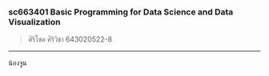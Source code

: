 ### sc663401 Basic Programming for Data Science and Data Visualization
>ศิริโชค ศิริวิชา 643020522-8
-------------------------------------------
น้องจูน
